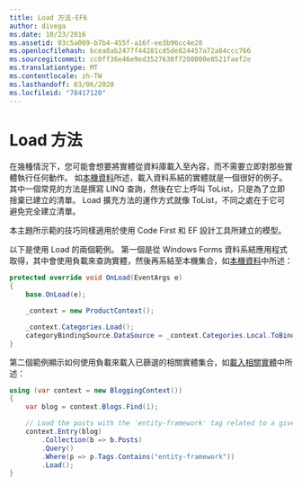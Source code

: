 ```yaml
---
title: Load 方法-EF6
author: divega
ms.date: 10/23/2016
ms.assetid: 03c5a069-b7b4-455f-a16f-ee3b96cc4e28
ms.openlocfilehash: bcea8ab2477f44281cd5de824457a72a84ccc766
ms.sourcegitcommit: cc0ff36e46e9ed3527638f7208000e8521faef2e
ms.translationtype: MT
ms.contentlocale: zh-TW
ms.lasthandoff: 03/06/2020
ms.locfileid: "78417120"
---
```

# <a name="the-load-method"></a>Load 方法
在幾種情況下，您可能會想要將實體從資料庫載入至內容，而不需要立即對那些實體執行任何動作。 如[本機資料](~/ef6/querying/local-data.md)所述，載入資料系結的實體就是一個很好的例子。 其中一個常見的方法是撰寫 LINQ 查詢，然後在它上呼叫 ToList，只是為了立即捨棄已建立的清單。 Load 擴充方法的運作方式就像 ToList，不同之處在于它可避免完全建立清單。  

本主題所示範的技巧同樣適用於使用 Code First 和 EF 設計工具所建立的模型。  

以下是使用 Load 的兩個範例。 第一個是從 Windows Forms 資料系結應用程式取得，其中會使用負載來查詢實體，然後再系結至本機集合，如[本機資料](~/ef6/querying/local-data.md)中所述：  

``` csharp
protected override void OnLoad(EventArgs e)
{
    base.OnLoad(e);

    _context = new ProductContext();

    _context.Categories.Load();
    categoryBindingSource.DataSource = _context.Categories.Local.ToBindingList();
}
```  

第二個範例顯示如何使用負載來載入已篩選的相關實體集合，如[載入相關實體](~/ef6/querying/related-data.md)中所述：  

``` csharp
using (var context = new BloggingContext())
{
    var blog = context.Blogs.Find(1);

    // Load the posts with the 'entity-framework' tag related to a given blog
    context.Entry(blog)
        .Collection(b => b.Posts)
        .Query()
        .Where(p => p.Tags.Contains("entity-framework"))
        .Load();
}
```  
